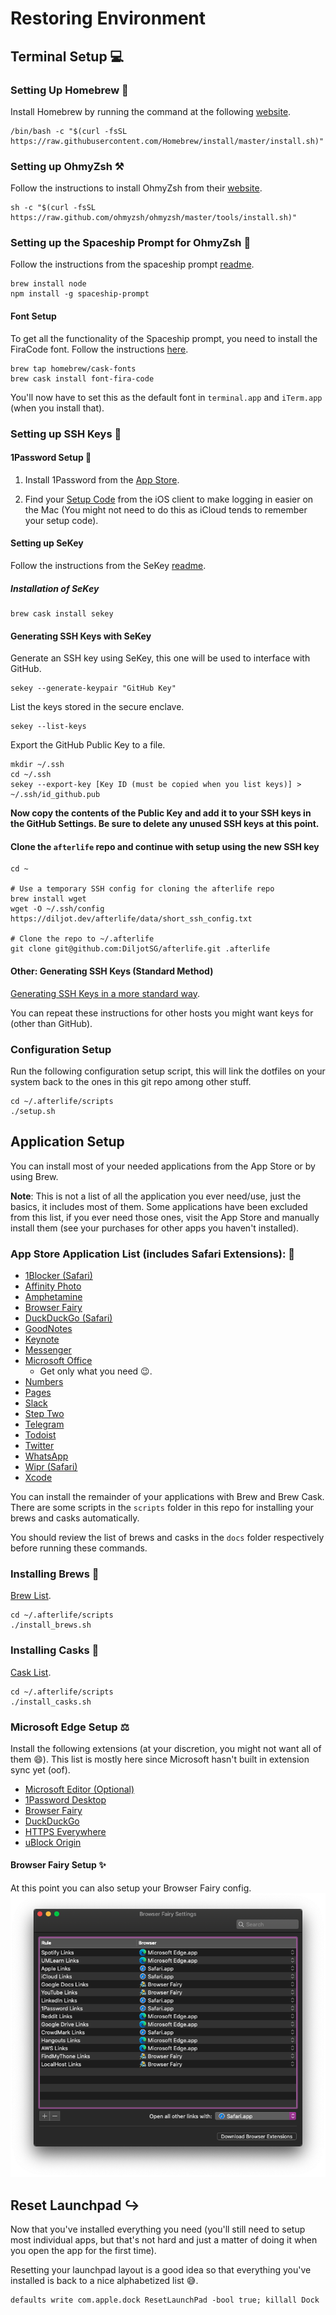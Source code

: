 # Restoring Environment

## Terminal Setup 💻

### Setting Up Homebrew 🧪

Install Homebrew by running the command at the following [website](https://brew.sh).

```shell
/bin/bash -c "$(curl -fsSL https://raw.githubusercontent.com/Homebrew/install/master/install.sh)"
```

### Setting up OhmyZsh ⚒️

Follow the instructions to install OhmyZsh from their [website](https://ohmyz.sh).

```shell
sh -c "$(curl -fsSL https://raw.github.com/ohmyzsh/ohmyzsh/master/tools/install.sh)"
```

### Setting up the Spaceship Prompt for OhmyZsh 👾

Follow the instructions from the spaceship prompt [readme](https://github.com/denysdovhan/spaceship-prompt).

```shell
brew install node
npm install -g spaceship-prompt
```

#### Font Setup

To get all the functionality of the Spaceship prompt, you need to install the FiraCode font. Follow the instructions [here](https://github.com/tonsky/FiraCode/wiki/Installing).

```shell
brew tap homebrew/cask-fonts
brew cask install font-fira-code
```

You'll now have to set this as the default font in `terminal.app` and `iTerm.app` (when you install that).

### Setting up SSH Keys 🔑

#### 1Password Setup 🔐

1. Install 1Password from the [App Store](https://apps.apple.com/ca/app/1password-7-password-manager/id1333542190?mt=12).

2. Find your [Setup Code](https://support.1password.com/secret-key/#ios) from the iOS client to make logging in easier on the Mac (You might not need to do this as iCloud tends to remember your setup code).

#### Setting up SeKey

Follow the instructions from the SeKey [readme](https://github.com/sekey/sekey).

##### Installation of SeKey

```shell
brew cask install sekey
```

#### Generating SSH Keys with SeKey

Generate an SSH key using SeKey, this one will be used to interface with GitHub.

```shell
sekey --generate-keypair "GitHub Key"
```

List the keys stored in the secure enclave.

```shell
sekey --list-keys
```

Export the GitHub Public Key to a file.

```shell
mkdir ~/.ssh
cd ~/.ssh
sekey --export-key [Key ID (must be copied when you list keys)] > ~/.ssh/id_github.pub
```

**Now copy the contents of the Public Key and add it to your SSH keys in the GitHub Settings. Be sure to delete any unused SSH keys at this point.**

#### Clone the `afterlife` repo and continue with setup using the new SSH key

```shell
cd ~

# Use a temporary SSH config for cloning the afterlife repo
brew install wget
wget -O ~/.ssh/config https://diljot.dev/afterlife/data/short_ssh_config.txt

# Clone the repo to ~/.afterlife
git clone git@github.com:DiljotSG/afterlife.git .afterlife
```

#### Other: Generating SSH Keys (Standard Method)

[Generating SSH Keys in a more standard way](https://docs.gitlab.com/ee/ssh/README.html#generating-a-new-ssh-key-pair).

You can repeat these instructions for other hosts you might want keys for (other than GitHub).

### Configuration Setup

Run the following configuration setup script, this will link the dotfiles on your system back to the ones in this git repo among other stuff.

```shell
cd ~/.afterlife/scripts
./setup.sh
```

## Application Setup

You can install most of your needed applications from the App Store or by using Brew.

**Note**: This is not a list of all the application you ever need/use, just the basics, it includes most of them. Some applications have been excluded from this list, if you ever need those ones, visit the App Store and manually install them (see your purchases for other apps you haven't installed).

### App Store Application List (includes Safari Extensions): :apple:

- [1Blocker (Safari)](https://apps.apple.com/ca/app/1blocker-for-safari/id1107421413?mt=12)
- [Affinity Photo](https://apps.apple.com/ca/app/affinity-photo/id824183456?mt=12)
- [Amphetamine](https://apps.apple.com/ca/app/amphetamine/id937984704?mt=12)
- [Browser Fairy](https://apps.apple.com/ca/app/browser-fairy/id483014855?mt=12)
- [DuckDuckGo (Safari)](https://apps.apple.com/ca/app/duckduckgo-privacy-essentials/id1482920575?mt=12)
- [GoodNotes](https://apps.apple.com/ca/app/goodnotes-5-notes-pdf/id1480793815?mt=12)
- [Keynote](https://apps.apple.com/ca/app/keynote/id409183694?mt=12)
- [Messenger](https://apps.apple.com/ca/app/messenger/id1480068668?mt=12)
- [Microsoft Office](https://apps.apple.com/ca/app-bundle/microsoft-office-365/id1450038993?mt=12)
  - Get only what you need :wink:.
- [Numbers](https://apps.apple.com/ca/app/numbers/id409203825?mt=12)
- [Pages](https://apps.apple.com/ca/app/pages/id409201541?mt=12)
- [Slack](https://apps.apple.com/ca/app/slack/id803453959?mt=12)
- [Step Two](https://apps.apple.com/ca/app/step-two/id1448916662?mt=12)
- [Telegram](https://apps.apple.com/ca/app/telegram/id747648890?mt=12)
- [Todoist](https://apps.apple.com/ca/app/todoist-to-do-list-tasks/id585829637?mt=12)
- [Twitter](https://apps.apple.com/ca/app/twitter/id1482454543?mt=12)
- [WhatsApp](https://apps.apple.com/ca/app/whatsapp-desktop/id1147396723?mt=12)
- [Wipr (Safari)](https://apps.apple.com/ca/app/wipr/id1320666476?mt=12)
- [Xcode](https://apps.apple.com/ca/app/xcode/id497799835?mt=12)

You can install the remainder of your applications with Brew and Brew Cask. There are some scripts in the `scripts` folder in this repo for installing your brews and casks automatically.

You should review the list of brews and casks in the `docs` folder respectively before running these commands.

### Installing Brews :beer:

[Brew List](../data/brew_list.txt).

```shell
cd ~/.afterlife/scripts
./install_brews.sh
```

### Installing Casks :beers:

[Cask List](../data/cask_list.txt).

```shell
cd ~/.afterlife/scripts
./install_casks.sh
```

### Microsoft Edge Setup :balance_scale:

Install the following extensions (at your discretion, you might not want all of them :smile:). This list is mostly here since Microsoft hasn't built in extension sync yet (oof).

- [Microsoft Editor (Optional)](https://microsoftedge.microsoft.com/addons/detail/hokifickgkhplphjiodbggjmoafhignh)
- [1Password Desktop](https://chrome.google.com/webstore/detail/1password-extension-deskt/aomjjhallfgjeglblehebfpbcfeobpgk)
- [Browser Fairy](https://chrome.google.com/webstore/detail/browser-fairy/ihfblkkmkmcgejfkgmkiipplonimjnec)
- [DuckDuckGo](https://chrome.google.com/webstore/detail/duckduckgo-privacy-essent/bkdgflcldnnnapblkhphbgpggdiikppg)
- [HTTPS Everywhere](https://chrome.google.com/webstore/detail/https-everywhere/gcbommkclmclpchllfjekcdonpmejbdp)
- [uBlock Origin](https://chrome.google.com/webstore/detail/ublock-origin/cjpalhdlnbpafiamejdnhcphjbkeiagm)

#### Browser Fairy Setup :sparkles:

At this point you can also setup your Browser Fairy config. ![Browser Fairy Config](../data/browser_fairy_config.png)

## Reset Launchpad :arrow_right_hook:

Now that you've installed everything you need (you'll still need to setup most individual apps, but that's not hard and just a matter of doing it when you open the app for the first time).

Resetting your launchpad layout is a good idea so that everything you've installed is back to a nice alphabetized list :sweat_smile:.

```shell
defaults write com.apple.dock ResetLaunchPad -bool true; killall Dock
```
